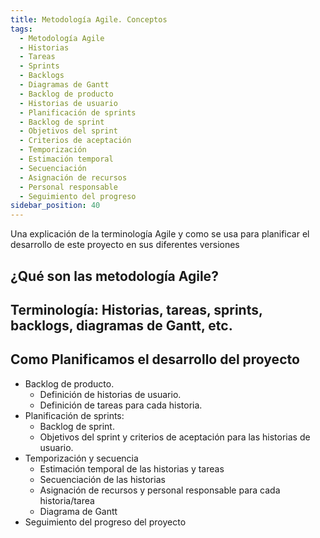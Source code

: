 ```yaml
---
title: Metodología Agile. Conceptos
tags:
  - Metodología Agile 
  - Historias
  - Tareas
  - Sprints
  - Backlogs
  - Diagramas de Gantt
  - Backlog de producto
  - Historias de usuario
  - Planificación de sprints
  - Backlog de sprint
  - Objetivos del sprint
  - Criterios de aceptación
  - Temporización
  - Estimación temporal
  - Secuenciación
  - Asignación de recursos
  - Personal responsable
  - Seguimiento del progreso
sidebar_position: 40
---
```


Una explicación de la terminología Agile y como se usa para planificar el desarrollo de este proyecto en sus diferentes versiones

## ¿Qué son las metodología Agile?
## Terminología: Historias, tareas, sprints, backlogs, diagramas de Gantt, etc.

## Como Planificamos el desarrollo del proyecto
  - Backlog de producto.
    - Definición de historias de usuario.
    - Definición de tareas para cada historia.
  - Planificación de sprints:
    - Backlog de sprint.
    - Objetivos del sprint y criterios de aceptación para las historias de usuario.
  - Temporización y secuencia
    - Estimación temporal de las historias y tareas
    - Secuenciación de las historias
    - Asignación de recursos y personal responsable para cada historia/tarea
    - Diagrama de Gantt
  - Seguimiento del progreso del proyecto


